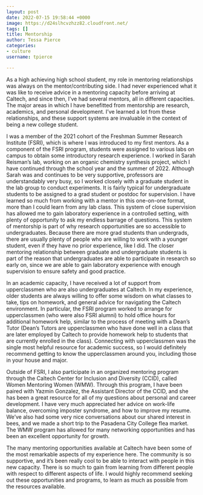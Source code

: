 ```yaml
---
layout: post
date: 2022-07-15 19:58:44 +0000
image: https://d24slhcvzhzz82.cloudfront.net/
tags: []
title: Mentorship
author: Tessa Pierce
categories:
- culture
username: tpierce

---
```

As a high achieving high school student, my role in mentoring relationships was always on the mentor/contributing side. I had never experienced what it was like to receive advice in a mentoring capacity before arriving at Caltech, and since then, I’ve had several mentors, all in different capacities. The major areas in which I have benefitted from mentorship are research, academics, and personal development. I’ve learned a lot from these relationships, and these support systems are invaluable in the context of being a new college student.

I was a member of the 2021 cohort of the Freshman Summer Research Institute (FSRI), which is where I was introduced to my first mentors. As a component of the FSRI program, students were assigned to various labs on campus to obtain some introductory research experience. I worked in Sarah Reisman’s lab, working on an organic chemistry synthesis project, which I have continued through the school year and the summer of 2022. Although Sarah was and continues to be very supportive, professors are understandably very busy, so I worked closely with a graduate student in the lab group to conduct experiments. It is fairly typical for undergraduate students to be assigned to a grad student or postdoc for supervision. I have learned so much from working with a mentor in this one-on-one format, more than I could learn from any lab class. This system of close supervision has allowed me to gain laboratory experience in a controlled setting, with plenty of opportunity to ask my endless barrage of questions. This system of mentorship is part of why research opportunities are so accessible to undergraduates. Because there are more grad students than undergrads, there are usually plenty of people who are willing to work with a younger student, even if they have no prior experience, like I did. The closer mentoring relationship between graduate and undergraduate students is part of the reason that undergraduates are able to participate in research so early on, since we are able to gain laboratory experience with enough supervision to ensure safety and good practice.

In an academic capacity, I have received a lot of support from upperclassmen who are also undergraduates at Caltech. In my experience, older students are always willing to offer some wisdom on what classes to take, tips on homework, and general advice for navigating the Caltech environment. In particular, the FSRI program worked to arrange for upperclassmen (who were also FSRI alumni) to hold office hours for additional homework help, similar to the process of meeting with a Dean’s Tutor (Dean’s Tutors are upperclassmen who have done well in a class that are later employed by Caltech to provide homework help to students that are currently enrolled in the class). Connecting with upperclassmen was the single most helpful resource for academic success, so I would definitely recommend getting to know the upperclassmen around you, including those in your house and major.

Outside of FSRI, I also participate in an organized mentoring program through the Caltech Center for Inclusion and Diversity (CCID), called Women Mentoring Women (WMW). Through this program, I have been paired with Yazmin Gonzalez, the Assistant Director of the CCID, and she has been a great resource for all of my questions about personal and career development. I have very much appreciated her advice on work-life balance, overcoming imposter syndrome, and how to improve my resume. We’ve also had some very nice conversations about our shared interest in bees, and we made a short trip to the Pasadena City College flea market. The WMW program has allowed for many networking opportunities and has been an excellent opportunity for growth.

The many mentoring opportunities available at Caltech have been some of the most remarkable aspects of my experience here. The community is so supportive, and it’s been really cool to be able to interact with people in this new capacity. There is so much to gain from learning from different people with respect to different aspects of life. I would highly recommend seeking out these opportunities and programs, to learn as much as possible from the resources available.